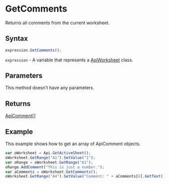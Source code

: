 # GetComments

Returns all comments from the current worksheet.

## Syntax

```javascript
expression.GetComments();
```

`expression` - A variable that represents a [ApiWorksheet](../ApiWorksheet.md) class.

## Parameters

This method doesn't have any parameters.

## Returns

[ApiComment[]](../../ApiComment/ApiComment.md)

## Example

This example shows how to get an array of ApiComment objects.

```javascript
var oWorksheet = Api.GetActiveSheet();
oWorksheet.GetRange("A1").SetValue("1");
var oRange = oWorksheet.GetRange("A1");
oRange.AddComment("This is just a number.");
var aComments = oWorksheet.GetComments();
oWorksheet.GetRange("A4").SetValue("Comment: " + aComments[0].GetText());
```
